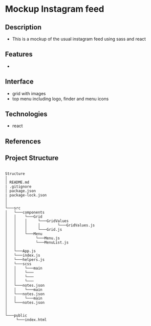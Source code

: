 # Mockup Instagram feed

## Description

- This is a mockup of the usual instagram feed using sass and react

## Features

-

## Interface

- grid with images
- top menu including logo, finder and menu icons

## Technologies

- react

## References

## Project Structure

```

Structure
│
│ README.md
| .gitignore
│ package.json
| package-lock.json
│
│
└───src
│   └───components
│   │    └───Grid
│   │    │     └───GridValues
│   │    │     │        └───GridValues.js
│   │    │     └───Grid.js
│   │    └───Menu
│   │         └───Menu.js
│   │         └───MenuList.js
│   │
│   └───App.js
│   └───index.js
│   └───helpers.js
│   └───scss
│   │    └───main
│   │    └───
│   │    └───
│   │    └───
│   └───notes.json
│   │    └───main
│   └───notes.json
│   │    └───main
│   └───notes.json
│
│
└───public
     └───index.html

```
